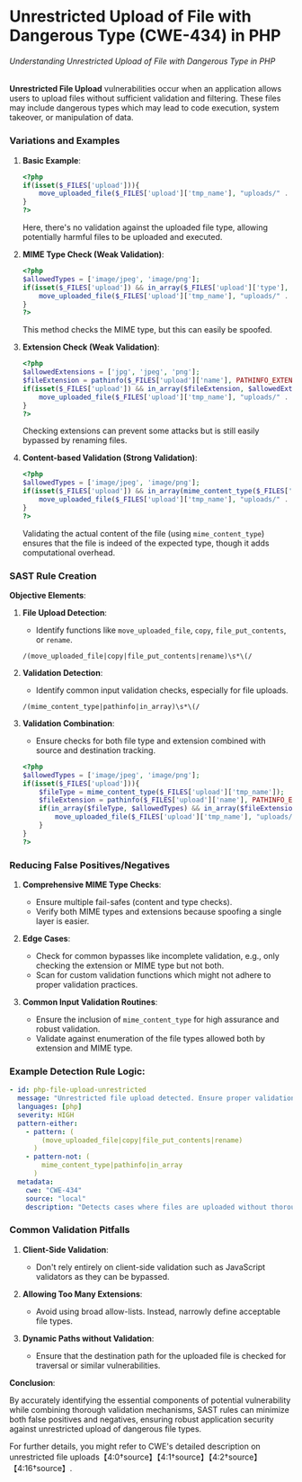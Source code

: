 # Unrestricted Upload of File with Dangerous Type (CWE-434) in PHP

###### Understanding Unrestricted Upload of File with Dangerous Type in PHP

**Unrestricted File Upload** vulnerabilities occur when an application allows users to upload files without sufficient validation and filtering. These files may include dangerous types which may lead to code execution, system takeover, or manipulation of data.

### Variations and Examples

1. **Basic Example**:
   ```php
   <?php
   if(isset($_FILES['upload'])){
       move_uploaded_file($_FILES['upload']['tmp_name'], "uploads/" . $_FILES['upload']['name']);
   }
   ?>
   ```
   Here, there's no validation against the uploaded file type, allowing potentially harmful files to be uploaded and executed.

2. **MIME Type Check (Weak Validation)**:
   ```php
   <?php
   $allowedTypes = ['image/jpeg', 'image/png'];
   if(isset($_FILES['upload']) && in_array($_FILES['upload']['type'], $allowedTypes)){
       move_uploaded_file($_FILES['upload']['tmp_name'], "uploads/" . $_FILES['upload']['name']);
   }
   ?>
   ```
   This method checks the MIME type, but this can easily be spoofed.

3. **Extension Check (Weak Validation)**:
   ```php
   <?php
   $allowedExtensions = ['jpg', 'jpeg', 'png'];
   $fileExtension = pathinfo($_FILES['upload']['name'], PATHINFO_EXTENSION);
   if(isset($_FILES['upload']) && in_array($fileExtension, $allowedExtensions)){
       move_uploaded_file($_FILES['upload']['tmp_name'], "uploads/" . $_FILES['upload']['name']);
   }
   ?>
   ```
   Checking extensions can prevent some attacks but is still easily bypassed by renaming files.

4. **Content-based Validation (Strong Validation)**:
   ```php
   <?php
   $allowedTypes = ['image/jpeg', 'image/png'];
   if(isset($_FILES['upload']) && in_array(mime_content_type($_FILES['upload']['tmp_name']), $allowedTypes)){
       move_uploaded_file($_FILES['upload']['tmp_name'], "uploads/" . $_FILES['upload']['name']);
   }
   ?>
   ```
   Validating the actual content of the file (using `mime_content_type`) ensures that the file is indeed of the expected type, though it adds computational overhead.

### SAST Rule Creation

**Objective Elements**:

1. **File Upload Detection**:
   - Identify functions like `move_uploaded_file`, `copy`, `file_put_contents`, or `rename`.
  
   ```regex
   /(move_uploaded_file|copy|file_put_contents|rename)\s*\(/
   ```

2. **Validation Detection**:
   - Identify common input validation checks, especially for file uploads.
  
   ```regex
   /(mime_content_type|pathinfo|in_array)\s*\(/
   ```

3. **Validation Combination**:
   - Ensure checks for both file type and extension combined with source and destination tracking.
  
   ```php
   <?php
   $allowedTypes = ['image/jpeg', 'image/png'];
   if(isset($_FILES['upload'])){
       $fileType = mime_content_type($_FILES['upload']['tmp_name']);
       $fileExtension = pathinfo($_FILES['upload']['name'], PATHINFO_EXTENSION);
       if(in_array($fileType, $allowedTypes) && in_array($fileExtension, ['jpg', 'jpeg', 'png'])){
           move_uploaded_file($_FILES['upload']['tmp_name'], "uploads/" . $_FILES['upload']['name']);
       }
   }
   ?>
   ```

### Reducing False Positives/Negatives

1. **Comprehensive MIME Type Checks**:
   - Ensure multiple fail-safes (content and type checks).
   - Verify both MIME types and extensions because spoofing a single layer is easier.

2. **Edge Cases**:
   - Check for common bypasses like incomplete validation, e.g., only checking the extension or MIME type but not both.
   - Scan for custom validation functions which might not adhere to proper validation practices.

3. **Common Input Validation Routines**:
   - Ensure the inclusion of `mime_content_type` for high assurance and robust validation.
   - Validate against enumeration of the file types allowed both by extension and MIME type.

### Example Detection Rule Logic:

```yaml
- id: php-file-upload-unrestricted
  message: "Unrestricted file upload detected. Ensure proper validation."
  languages: [php]
  severity: HIGH
  pattern-either:
    - pattern: (
        (move_uploaded_file|copy|file_put_contents|rename)
      )
    - pattern-not: (
        mime_content_type|pathinfo|in_array
      )
  metadata:
    cwe: "CWE-434"
    source: "local"
    description: "Detects cases where files are uploaded without thorough validation of file type or content."
```

### Common Validation Pitfalls

1. **Client-Side Validation**:
   - Don't rely entirely on client-side validation such as JavaScript validators as they can be bypassed.

2. **Allowing Too Many Extensions**:
   - Avoid using broad allow-lists. Instead, narrowly define acceptable file types.

3. **Dynamic Paths without Validation**:
   - Ensure that the destination path for the uploaded file is checked for traversal or similar vulnerabilities.

**Conclusion**:

By accurately identifying the essential components of potential vulnerability while combining thorough validation mechanisms, SAST rules can minimize both false positives and negatives, ensuring robust application security against unrestricted upload of dangerous file types.

For further details, you might refer to CWE's detailed description on unrestricted file uploads【4:0†source】【4:1†source】【4:2†source】【4:16†source】.